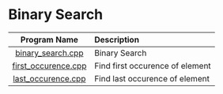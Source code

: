 # Binary Search

|                Program Name                | Description                     |
| :----------------------------------------: | :------------------------------ |
|   [binary_search.cpp](binary_search.cpp)   | Binary Search                   |
| [first_occurence.cpp](first_occurence.cpp) | Find first occurence of element |
|  [last_occurence.cpp](last_occurence.cpp)  | Find last occurence of element  |

